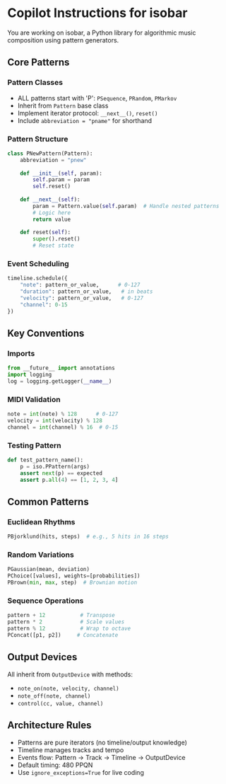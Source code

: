 # Copilot Instructions for isobar

You are working on isobar, a Python library for algorithmic music composition using pattern generators.

## Core Patterns

### Pattern Classes
- ALL patterns start with 'P': `PSequence`, `PRandom`, `PMarkov`
- Inherit from `Pattern` base class
- Implement iterator protocol: `__next__()`, `reset()`
- Include `abbreviation = "pname"` for shorthand

### Pattern Structure
```python
class PNewPattern(Pattern):
    abbreviation = "pnew"
    
    def __init__(self, param):
        self.param = param
        self.reset()
    
    def __next__(self):
        param = Pattern.value(self.param)  # Handle nested patterns
        # Logic here
        return value
    
    def reset(self):
        super().reset()
        # Reset state
```

### Event Scheduling
```python
timeline.schedule({
    "note": pattern_or_value,      # 0-127
    "duration": pattern_or_value,   # in beats
    "velocity": pattern_or_value,   # 0-127
    "channel": 0-15
})
```

## Key Conventions

### Imports
```python
from __future__ import annotations
import logging
log = logging.getLogger(__name__)
```

### MIDI Validation
```python
note = int(note) % 128      # 0-127
velocity = int(velocity) % 128
channel = int(channel) % 16  # 0-15
```

### Testing Pattern
```python
def test_pattern_name():
    p = iso.PPattern(args)
    assert next(p) == expected
    assert p.all(4) == [1, 2, 3, 4]
```

## Common Patterns

### Euclidean Rhythms
```python
PBjorklund(hits, steps)  # e.g., 5 hits in 16 steps
```

### Random Variations
```python
PGaussian(mean, deviation)
PChoice([values], weights=[probabilities])
PBrown(min, max, step)  # Brownian motion
```

### Sequence Operations
```python
pattern + 12           # Transpose
pattern * 2            # Scale values
pattern % 12           # Wrap to octave
PConcat([p1, p2])     # Concatenate
```

## Output Devices
All inherit from `OutputDevice` with methods:
- `note_on(note, velocity, channel)`
- `note_off(note, channel)`
- `control(cc, value, channel)`

## Architecture Rules
- Patterns are pure iterators (no timeline/output knowledge)
- Timeline manages tracks and tempo
- Events flow: Pattern → Track → Timeline → OutputDevice
- Default timing: 480 PPQN
- Use `ignore_exceptions=True` for live coding